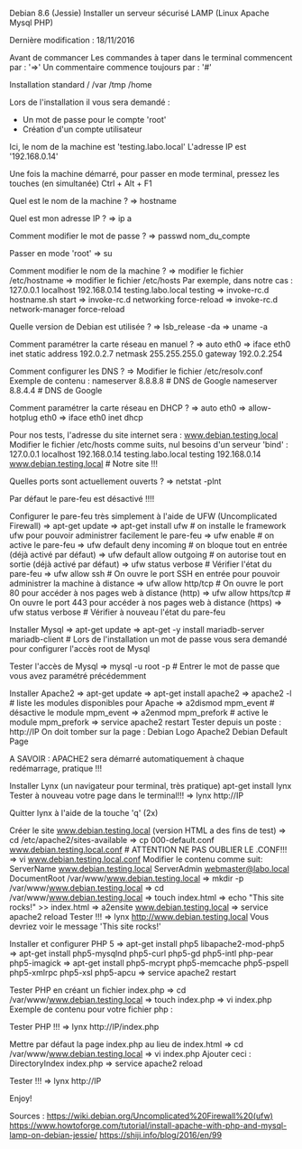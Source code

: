 Debian 8.6 (Jessie)
Installer un serveur sécurisé LAMP (Linux Apache Mysql PHP)

Dernière modification : 18/11/2016

Avant de commancer
Les commandes à taper dans le terminal commencent par : '=>'
Un commentaire commence toujours par : '#'

Installation standard
  /
  /var
  /tmp
  /home

Lors de l'installation il vous sera demandé :
- Un mot de passe pour le compte 'root'
- Création d'un compte utilisateur

Ici, le nom de la machine est 'testing.labo.local'
L'adresse IP est '192.168.0.14'

Une fois la machine démarré, pour passer en mode terminal, pressez les touches (en simultanée)
Ctrl + Alt + F1

Quel est le nom de la machine ?
=> hostname

Quel est mon adresse IP ?
=> ip a

Comment modifier le mot de passe ?
=> passwd nom_du_compte

Passer en mode 'root'
=> su

Comment modifier le nom de la machine ?
=> modifier le fichier /etc/hostname
=> modifier le fichier /etc/hosts
Par exemple, dans notre cas :
          127.0.0.1       localhost
          192.168.0.14    testing.labo.local      testing
=> invoke-rc.d hostname.sh start
=> invoke-rc.d networking force-reload
=> invoke-rc.d network-manager force-reload

Quelle version de Debian est utilisée ?
=> lsb_release -da
=> uname -a

Comment paramétrer la carte réseau en manuel ?
=> auto eth0
=> iface eth0 inet static
        address 192.0.2.7
        netmask 255.255.255.0
        gateway 192.0.2.254

Comment configurer les DNS ?
=> Modifier le fichier /etc/resolv.conf
Exemple de contenu :
nameserver 8.8.8.8 # DNS de Google
nameserver 8.8.4.4 # DNS de Google

Comment paramétrer la carte réseau en DHCP ?
=> auto eth0
=> allow-hotplug eth0
=> iface eth0 inet dhcp

Pour nos tests, l'adresse du site internet sera : www.debian.testing.local
Modifier le fichier /etc/hosts comme suits, nul besoins d'un serveur 'bind' :
          127.0.0.1       localhost
          192.168.0.14    testing.labo.local      testing
          192.168.0.14    www.debian.testing.local # Notre site !!!

Quelles ports sont actuellement ouverts ?
=> netstat -plnt

Par défaut le pare-feu est désactivé !!!!

Configurer le pare-feu très simplement à l'aide de UFW (Uncomplicated Firewall)
=> apt-get update
=> apt-get install ufw # on installe le framework ufw pour pouvoir administrer facilement le pare-feu
=> ufw enable # on active le pare-feu
=> ufw default deny incoming # on bloque tout en entrée (déjà activé par défaut)
=> ufw default allow outgoing # on autorise tout en sortie (déjà activé par défaut)
=> ufw status verbose # Vérifier l'état du pare-feu
=> ufw allow ssh # On ouvre le port SSH en entrée pour pouvoir administrer la machine à distance
=> ufw allow http/tcp # On ouvre le port 80 pour accéder à nos pages web à distance (http)
=> ufw allow https/tcp # On ouvre le port 443 pour accéder à nos pages web à distance (https)
=> ufw status verbose # Vérifier à nouveau l'état du pare-feu

Installer Mysql
=> apt-get update
=> apt-get -y install mariadb-server mariadb-client # Lors de l'installation un mot de passe vous sera demandé pour configurer l'accès root de Mysql

Tester l'accès de Mysql
=> mysql -u root -p # Entrer le mot de passe que vous avez paramétré précédemment

Installer Apache2
=> apt-get update
=> apt-get install apache2
=> apache2 -l # liste les modules disponibles pour Apache
=> a2dismod mpm_event # désactive le module mpm_event
=> a2enmod mpm_prefork # active le module mpm_prefork
=> service apache2 restart
Tester depuis un poste : http://IP
On doit tomber sur la page : Debian Logo Apache2 Debian Default Page

A SAVOIR : APACHE2 sera démarré automatiquement à chaque redémarrage, pratique !!!

Installer Lynx (un navigateur pour terminal, très pratique)
apt-get install lynx
Tester à nouveau votre page dans le terminal!!!
=> lynx http://IP

Quitter lynx à l'aide de la touche 'q' (2x)

Créer le site www.debian.testing.local (version HTML a des fins de test)
=> cd /etc/apache2/sites-available
=> cp 000-default.conf www.debian.testing.local.conf # ATTENTION NE PAS OUBLIER LE .CONF!!!
=> vi www.debian.testing.local.conf
Modifier le contenu comme suit:
        ServerName www.debian.testing.local
        ServerAdmin webmaster@labo.local
        DocumentRoot /var/www/www.debian.testing.local
=> mkdir -p /var/www/www.debian.testing.local
=> cd /var/www/www.debian.testing.local
=> touch index.html
=> echo "This site rocks!" >> index.html
=> a2ensite www.debian.testing.local
=> service apache2 reload
Tester !!!
=> lynx http://www.debian.testing.local
Vous devriez voir le message 'This site rocks!'

Installer et configurer PHP 5
=> apt-get install php5 libapache2-mod-php5
=> apt-get install php5-mysqlnd php5-curl php5-gd php5-intl php-pear php5-imagick
=> apt-get install php5-mcrypt php5-memcache php5-pspell php5-xmlrpc php5-xsl php5-apcu
=> service apache2 restart

Tester PHP en créant un fichier index.php
=> cd /var/www/www.debian.testing.local
=> touch index.php
=> vi index.php
Exemple de contenu pour votre fichier php :
          <?php
          phpinfo();
          ?>

Tester PHP !!!
=> lynx http://IP/index.php

Mettre par défaut la page index.php au lieu de index.html
=> cd /var/www/www.debian.testing.local
=> vi index.php
Ajouter ceci :
          DirectoryIndex index.php
=> service apache2 reload

Tester !!!
=> lynx http://IP

Enjoy!

Sources :
https://wiki.debian.org/Uncomplicated%20Firewall%20(ufw)
https://www.howtoforge.com/tutorial/install-apache-with-php-and-mysql-lamp-on-debian-jessie/
https://shiji.info/blog/2016/en/99

